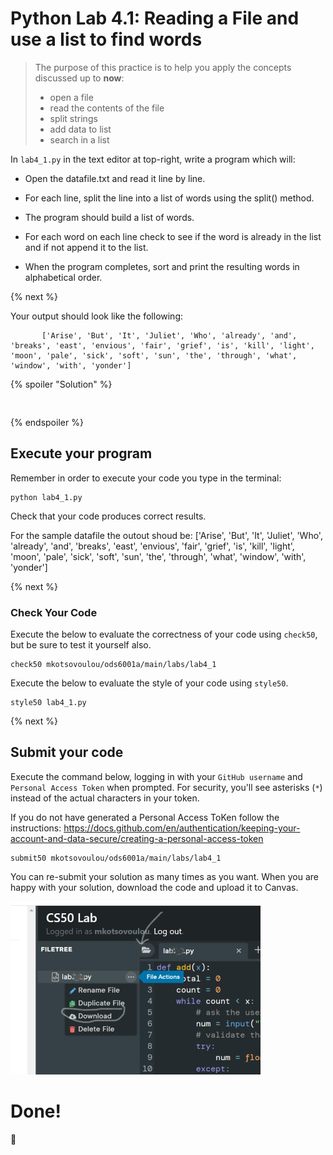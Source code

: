 # Python Lab 4.1: Reading a File and use a list to find words

> The purpose of this practice is to help you apply the concepts discussed up to **now**: 
>
> - open a file
> - read the contents of the file
> - split strings
> - add data to list
> - search in a list

In `lab4_1.py` in the text editor at top-right, write a program which will:

- Open the datafile.txt and read it line by line. 

- For each line, split the line into a list of words using the split() method. 

- The program should build a list of words. 

- For each word on each line check to see if the word is already in the list and if not append it to the list. 

- When the program completes, sort and print the resulting words in alphabetical order.

{% next %}




Your output should look like the following:
```
       ['Arise', 'But', 'It', 'Juliet', 'Who', 'already', 'and', 'breaks', 'east', 'envious', 'fair', 'grief', 'is', 'kill', 'light', 'moon', 'pale', 'sick', 'soft', 'sun', 'the', 'through', 'what', 'window', 'with', 'yonder']
```


{% spoiler "Solution" %}
```


```
{% endspoiler %}


## Execute your program 

Remember in order to execute your code you type in the terminal:
```
python lab4_1.py
```

Check that your code produces correct results. 

For the sample datafile the outout shoud be:
['Arise', 'But', 'It', 'Juliet', 'Who', 'already', 'and', 'breaks', 'east', 'envious', 'fair', 'grief', 'is', 'kill', 'light', 'moon', 'pale', 'sick', 'soft', 'sun', 'the', 'through', 'what', 'window', 'with', 'yonder']

{% next %}

### Check Your Code

Execute the below to evaluate the correctness of your code using `check50`, but be sure to test it yourself also.


```
check50 mkotsovoulou/ods6001a/main/labs/lab4_1
```

Execute the below to evaluate the style of your code using `style50`.

```
style50 lab4_1.py
```

{% next %}

## Submit your code

Execute the command below, logging in with your `GitHub username` and `Personal Access Token` when prompted. For security, you'll see asterisks (`*`) instead of the actual characters in your token. 

If you do not have generated a Personal Access ToKen follow the instructions: 
https://docs.github.com/en/authentication/keeping-your-account-and-data-secure/creating-a-personal-access-token

```
submit50 mkotsovoulou/ods6001a/main/labs/lab4_1
```

You can re-submit your solution as many times as you want.
When you are happy with your solution, download the code and upload it to Canvas.

![Image of download](download.png)


# Done!
:tada: